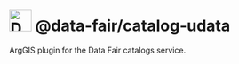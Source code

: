 # <img alt="Data FAIR logo" src="https://cdn.jsdelivr.net/gh/data-fair/data-fair@master/ui/public/assets/logo.svg" width="40"> @data-fair/catalog-udata

ArgGIS plugin for the Data Fair catalogs service.
